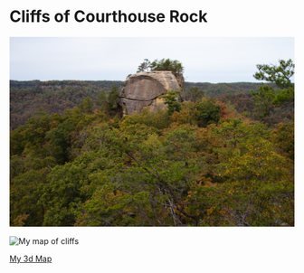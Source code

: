 # Cliffs of Courthouse Rock

![Courthouse Rock](../Images/fieldtrip_geo409_191025-3.jpg)


![My map of cliffs](../Lab7_300DPI.jpg)



[My 3d Map](../3d/index.html)